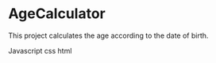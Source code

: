 # AgeCalculator

This project calculates the age according to the date of birth.

Javascript
css
html